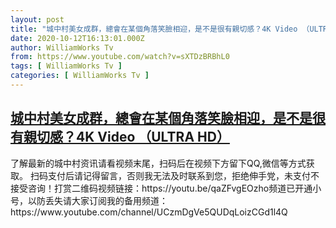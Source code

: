```yaml
---
layout: post
title: "城中村美女成群，總會在某個角落笑臉相迎，是不是很有親切感？4K Video （ULTRA HD）"
date: 2020-10-12T16:13:01.000Z
author: WilliamWorks Tv
from: https://www.youtube.com/watch?v=sXTDzBRBhL0
tags: [ WilliamWorks Tv ]
categories: [ WilliamWorks Tv ]
---
```

<!--1602519181000-->
[城中村美女成群，總會在某個角落笑臉相迎，是不是很有親切感？4K Video （ULTRA HD）](https://www.youtube.com/watch?v=sXTDzBRBhL0)
------

<div>
了解最新的城中村资讯请看视频末尾，扫码后在视频下方留下QQ,微信等方式获取。 扫码支付后请记得留言，否则我无法及时联系到您，拒绝伸手党，未支付不接受咨询！打赏二维码视频链接：https://youtu.be/qaZFvgEOzho频道已开通小号，以防丢失请大家订阅我的备用频道：https://www.youtube.com/channel/UCzmDgVe5QUDqLoizCGd1l4Q
</div>
